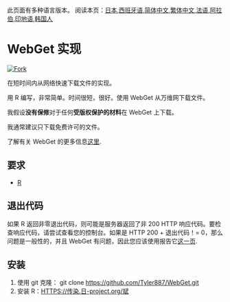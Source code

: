 <!-- # WebGet  [![GitHub forks](https://img.shields.io/github/forks/Tyler887/WebGet?label=Fork&style=social)](https://github.com/Tyler887/WebGet/fork)  The implementation to download files from the Web, in a short time.  Written in R, complete simple. It takes a short time, simply good. Use WebGet to retrieve files from the world wide web.    I assume **no warranty** for any **copyrighted material** downloaded on WebGet. I usally recommend downloading freely licensed files only. <br />https://github.com?Tyler887/WebGet/commit/main/ -->

此页面有多种语言版本。
阅读本页：[日本](README.ja.md),[西班牙语](README.es.md),[简体中文](README.zh-CN.md),[繁体中文](README.zh-TW.md),[法语](README.fr.md),[阿拉伯](README.ar.md),[印地语](README.hi.md),[韩国人](README.ko.md)

# WebGet 实现

[![Fork](https://img.shields.io/github/forks/Tyler887/WebGet?label=Fork&style=social)](https://github.com/Tyler887/WebGet/fork)

在短时间内从网络快速下载文件的实现。

用 R 编写，非常简单。时间很短，很好。使用 WebGet 从万维网下载文件。

我假设**没有保修**对于任何**受版权保护的材料**在 WebGet 上下载。

我通常建议只下载免费许可的文件。

了解有关 WebGet 的更多信息[这里](https://github.com/Tyler887/WebGet/wiki/WebGet).

## 要求

-   [R](https://r-project.org)

## 退出代码

如果 R 返回非零退出代码，则可能是服务器返回了非 200 HTTP 响应代码。要检查响应代码，请尝试查看您的控制台。如果是 HTTP 200 + 退出代码！= 0，那么问题是一般性的，并且 WebGet 有问题，因此您应该使用报告它[这一页](https://github.com/Tyler887/WebGet/issues/new?template=bug_report.md).

## 安装

1.  使用 git 克隆：
        git clone https://github.com/Tyler887/WebGet.git
2.  安装 R：[HTTPS://传染.日-project.org/斌](https://cran.r-project.org/bin)
